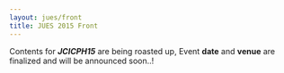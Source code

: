 ```yaml
---
layout: jues/front
title: JUES 2015 Front
---
```

Contents for **_JCICPH15_** are being roasted up, Event **date** and **venue** are finalized and will be announced soon..!
